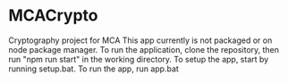 # MCACrypto
Cryptography project for MCA
This app currently is not packaged or on node package manager. To run the application, clone the repository, then run "npm run start" in the working directory.
To setup the app, start by running setup.bat. To run the app, run app.bat